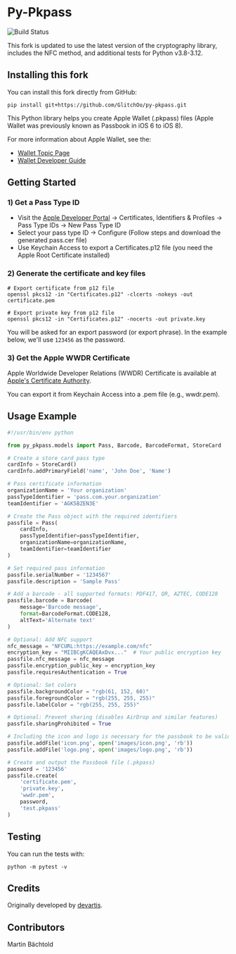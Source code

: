 # Py-Pkpass

![Build Status](https://github.com/GlitchOo/py-pkpass/actions/workflows/ci.yml/badge.svg)

This fork is updated to use the latest version of the cryptography library, includes the NFC method, and additional tests for Python v3.8-3.12.

## Installing this fork

You can install this fork directly from GitHub:
```
pip install git+https://github.com/GlitchOo/py-pkpass.git
```

This Python library helps you create Apple Wallet (.pkpass) files (Apple Wallet was previously known as Passbook in iOS 6 to iOS 8).

For more information about Apple Wallet, see the:
- [Wallet Topic Page](https://developer.apple.com/wallet/)
- [Wallet Developer Guide](https://developer.apple.com/library/ios/documentation/UserExperience/Conceptual/PassKit_PG/index.html#//apple_ref/doc/uid/TP40012195)


## Getting Started

### 1) Get a Pass Type ID

* Visit the [Apple Developer Portal](https://developer.apple.com/) → Certificates, Identifiers & Profiles → Pass Type IDs → New Pass Type ID
* Select your pass type ID → Configure (Follow steps and download the generated pass.cer file)
* Use Keychain Access to export a Certificates.p12 file (you need the Apple Root Certificate installed)

### 2) Generate the certificate and key files

```shell
# Export certificate from p12 file
openssl pkcs12 -in "Certificates.p12" -clcerts -nokeys -out certificate.pem   

# Export private key from p12 file
openssl pkcs12 -in "Certificates.p12" -nocerts -out private.key
```

You will be asked for an export password (or export phrase). In the example below, we'll use `123456` as the password.

### 3) Get the Apple WWDR Certificate

Apple Worldwide Developer Relations (WWDR) Certificate is available at [Apple's Certificate Authority](https://www.apple.com/certificateauthority/).

You can export it from Keychain Access into a .pem file (e.g., wwdr.pem).

## Usage Example

```python
#!/usr/bin/env python

from py_pkpass.models import Pass, Barcode, BarcodeFormat, StoreCard

# Create a store card pass type
cardInfo = StoreCard()
cardInfo.addPrimaryField('name', 'John Doe', 'Name')

# Pass certificate information
organizationName = 'Your organization' 
passTypeIdentifier = 'pass.com.your.organization' 
teamIdentifier = 'AGK5BZEN3E'

# Create the Pass object with the required identifiers
passfile = Pass(
    cardInfo, 
    passTypeIdentifier=passTypeIdentifier, 
    organizationName=organizationName, 
    teamIdentifier=teamIdentifier
)

# Set required pass information
passfile.serialNumber = '1234567'
passfile.description = 'Sample Pass'

# Add a barcode - all supported formats: PDF417, QR, AZTEC, CODE128
passfile.barcode = Barcode(
    message='Barcode message',
    format=BarcodeFormat.CODE128,
    altText='Alternate text'
)

# Optional: Add NFC support
nfc_message = "NFCURL:https://example.com/nfc"
encryption_key = "MIIBCgKCAQEAxDvx..."  # Your public encryption key
passfile.nfc_message = nfc_message
passfile.encryption_public_key = encryption_key
passfile.requiresAuthentication = True

# Optional: Set colors
passfile.backgroundColor = "rgb(61, 152, 60)"
passfile.foregroundColor = "rgb(255, 255, 255)"
passfile.labelColor = "rgb(255, 255, 255)"

# Optional: Prevent sharing (disables AirDrop and similar features)
passfile.sharingProhibited = True

# Including the icon and logo is necessary for the passbook to be valid
passfile.addFile('icon.png', open('images/icon.png', 'rb'))
passfile.addFile('logo.png', open('images/logo.png', 'rb'))

# Create and output the Passbook file (.pkpass)
password = '123456'
passfile.create(
    'certificate.pem',
    'private.key',
    'wwdr.pem',
    password,
    'test.pkpass'
)
```

## Testing

You can run the tests with:
```
python -m pytest -v
```

## Credits

Originally developed by [devartis](http://www.devartis.com).

## Contributors

Martin Bächtold
